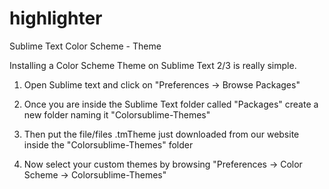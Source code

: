 highlighter
===========

Sublime Text Color Scheme - Theme


Installing a Color Scheme Theme on Sublime Text 2/3 is really simple.

   1. Open Sublime text and click on  "Preferences -> Browse Packages"
   
   2. Once you are inside the Sublime Text folder called "Packages" create a new folder naming it "Colorsublime-Themes"
   
   3. Then put the file/files .tmTheme just downloaded from our website inside the "Colorsublime-Themes" folder
   
   4. Now select your custom themes by browsing "Preferences -> Color Scheme -> Colorsublime-Themes"
